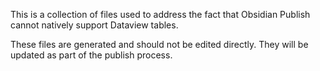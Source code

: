 

This is a collection of files used to address the fact that Obsidian Publish cannot natively support Dataview tables.

These files are generated and should not be edited directly. They will be updated as part of the publish process.